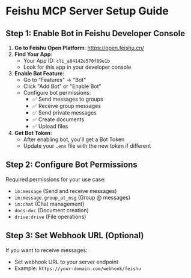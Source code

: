 # Feishu MCP Server Setup Guide

## Step 1: Enable Bot in Feishu Developer Console

1. **Go to Feishu Open Platform**: https://open.feishu.cn/
2. **Find Your App**:
   - Your App ID: `cli_a84142e570f89e1b`
   - Look for this app in your developer console
3. **Enable Bot Feature**:
   - Go to "Features" → "Bot"
   - Click "Add Bot" or "Enable Bot"
   - Configure bot permissions:
     - ✅ Send messages to groups
     - ✅ Receive group messages
     - ✅ Send private messages
     - ✅ Create documents
     - ✅ Upload files
4. **Get Bot Token**:
   - After enabling bot, you'll get a Bot Token
   - Update your `.env` file with the new token if different

## Step 2: Configure Bot Permissions

Required permissions for your use case:
- `im:message` (Send and receive messages)
- `im:message.group_at_msg` (Group @ messages)
- `im:chat` (Chat management)
- `docs:doc` (Document creation)
- `drive:drive` (File operations)

## Step 3: Set Webhook URL (Optional)

If you want to receive messages:
- Set webhook URL to your server endpoint
- Example: `https://your-domain.com/webhook/feishu`